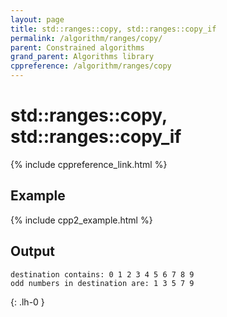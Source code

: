 ```yaml
---
layout: page
title: std::ranges::copy, std::ranges::copy_if
permalink: /algorithm/ranges/copy/
parent: Constrained algorithms
grand_parent: Algorithms library
cppreference: /algorithm/ranges/copy
---
```

# std::ranges::copy, std::ranges::copy_if

{% include cppreference_link.html %}

## Example

{% include cpp2_example.html %}

## Output

```
destination contains: 0 1 2 3 4 5 6 7 8 9 
odd numbers in destination are: 1 3 5 7 9 
```
{: .lh-0 }